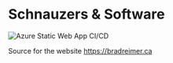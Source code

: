 # Schnauzers & Software

![Azure Static Web App CI/CD](https://github.com/bradreimer/bradreimer.ca/actions/workflows/azure-static-web-apps-ashy-flower-0a5dba11e.yml/badge.svg)

Source for the website https://bradreimer.ca
